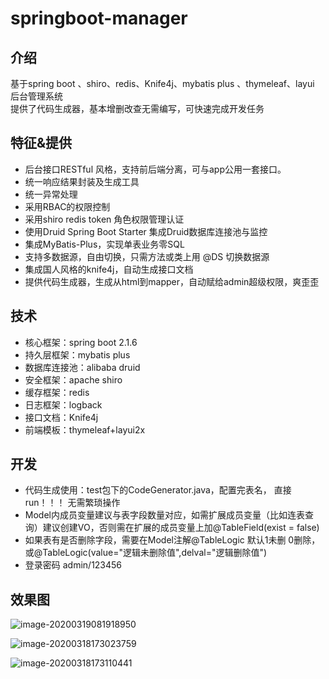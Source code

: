 # springboot-manager

## 介绍
基于spring boot 、shiro、redis、Knife4j、mybatis plus 、thymeleaf、layui 后台管理系统  
提供了代码生成器，基本增删改查无需编写，可快速完成开发任务

## 特征&提供
- 后台接口RESTful 风格，支持前后端分离，可与app公用一套接口。
- 统一响应结果封装及生成工具
- 统一异常处理
- 采用RBAC的权限控制
- 采用shiro redis token 角色权限管理认证
- 使用Druid Spring Boot Starter 集成Druid数据库连接池与监控
- 集成MyBatis-Plus，实现单表业务零SQL
- 支持多数据源，自由切换，只需方法或类上用 @DS 切换数据源
- 集成国人风格的knife4j，自动生成接口文档
- 提供代码生成器，生成从html到mapper，自动赋给admin超级权限，爽歪歪

## 技术
* 核心框架：spring boot 2.1.6
* 持久层框架：mybatis plus
* 数据库连接池：alibaba druid
* 安全框架：apache shiro
* 缓存框架：redis
* 日志框架：logback
* 接口文档：Knife4j
* 前端模板：thymeleaf+layui2x

## 开发
- 代码生成使用：test包下的CodeGenerator.java，配置完表名， 直接run！！！ 无需繁琐操作
- Model内成员变量建议与表字段数量对应，如需扩展成员变量（比如连表查询）建议创建VO，否则需在扩展的成员变量上加@TableField(exist = false)
- 如果表有是否删除字段，需要在Model注解@TableLogic 默认1未删 0删除， 或@TableLogic(value="逻辑未删除值",delval="逻辑删除值")
- 登录密码 admin/123456

## **效果图**

![image-20200319081918950](http://tuchuang.aitangbao.com.cn/image-20200319081918950.png)

![image-20200318173023759](http://tuchuang.aitangbao.com.cn/image-20200318173023759.png)

![image-20200318173110441](http://tuchuang.aitangbao.com.cn/image-20200318173110441.png)

